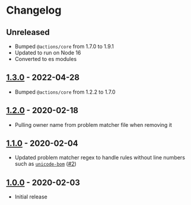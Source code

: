 # Changelog

## Unreleased

- Bumped `@actions/core` from 1.7.0 to 1.9.1
- Updated to run on Node 16
- Converted to es modules

## [1.3.0](https://github.com/xt0rted/stylelint-problem-matcher/compare/v1.2.0...v1.3.0) - 2022-04-28

- Bumped `@actions/core` from 1.2.2 to 1.7.0

## [1.2.0](https://github.com/xt0rted/stylelint-problem-matcher/compare/v1.1.0...v1.2.0) - 2020-02-18

- Pulling owner name from problem matcher file when removing it

## [1.1.0](https://github.com/xt0rted/stylelint-problem-matcher/compare/v1.0.0...v1.1.0) - 2020-02-04

- Updated problem matcher regex to handle rules without line numbers such as [`unicode-bom`](https://stylelint.io/user-guide/rules/unicode-bom) ([#2](https://github.com/xt0rted/stylelint-problem-matcher/pull/2))

## [1.0.0](https://github.com/xt0rted/stylelint-problem-matcher/releases/tag/v1.0.0) - 2020-02-03

- Initial release
